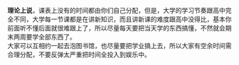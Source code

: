 **理论上说**，课表上没有的时间都由你们自己分配，但是，大学的学习节奏跟高中完全不同，大学每一节课都是在讲新知识，而且讲新课的难度跟高中没得比，基本你前面听不懂后面就很难跟上了，所以尽量每天要把当天学的东西搞懂，不然就会期末两周要学全部东西了。  
大家可以互相约一起去泡图书馆，也尽量要把学业搞上去，所以大家有空余时间需合理分配，不要反弹太严重把时间全投入到娱乐中。